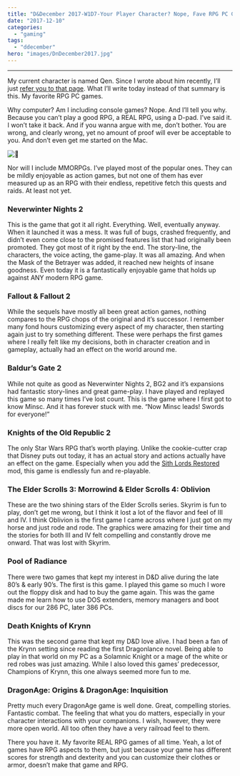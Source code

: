 ```yaml
---
title: "D&December 2017-W1D7-Your Player Character? Nope, Fave RPG PC Games"
date: "2017-12-10"
categories: 
  - "gaming"
tags: 
  - "ddecember"
hero: "images/DnDecember2017.jpg"
---
```


* * *

My current character is named Qen. Since I wrote about him recently, I’ll just [refer you to that page](https://gaming.barretblake.com/2017/11/16/character-portrait-qen/). What I’ll write today instead of that summary is this. My favorite RPG PC games.

Why computer? Am I including console games? Nope. And I’ll tell you why. Because you can’t play a good RPG, a REAL RPG, using a D-pad. I’ve said it. I won’t take it back. And if you wanna argue with me, don’t bother. You are wrong, and clearly wrong, yet no amount of proof will ever be acceptable to you. And don’t even get me started on the Mac.

![🙂](https://s.w.org/images/core/emoji/11/svg/1f642.svg)

Nor will I include MMORPGs. I’ve played most of the popular ones. They can be mildly enjoyable as action games, but not one of them has ever measured up as an RPG with their endless, repetitive fetch this quests and raids. At least not yet.

### Neverwinter Nights 2

This is the game that got it all right. Everything. Well, eventually anyway. When it launched it was a mess. It was full of bugs, crashed frequently, and didn’t even come close to the promised features list that had originally been promoted. They got most of it right by the end. The story-line, the characters, the voice acting, the game-play. It was all amazing. And when the Mask of the Betrayer was added, it reached new heights of insane goodness. Even today it is a fantastically enjoyable game that holds up against ANY modern RPG game.

### Fallout & Fallout 2

While the sequels have mostly all been great action games, nothing compares to the RPG chops of the original and it’s successor. I remember many fond hours customizing every aspect of my character, then starting again just to try something different. These were perhaps the first games where I really felt like my decisions, both in character creation and in gameplay, actually had an effect on the world around me.

### Baldur’s Gate 2

While not quite as good as Neverwinter Nights 2, BG2 and it’s expansions had fantastic story-lines and great game-play. I have played and replayed this game so many times I’ve lost count. This is the game where I first got to know Minsc. And it has forever stuck with me. “Now Minsc leads! Swords for everyone!”

### Knights of the Old Republic 2

The only Star Wars RPG that’s worth playing. Unlike the cookie-cutter crap that Disney puts out today, it has an actual story and actions actually have an effect on the game. Especially when you add the [Sith Lords Restored](http://www.moddb.com/mods/the-sith-lords-restored-content-mod-tslrcm/) mod, this game is endlessly fun and re-playable.

### The Elder Scrolls 3: Morrowind & Elder Scrolls 4: Oblivion

These are the two shining stars of the Elder Scrolls series. Skyrim is fun to play, don’t get me wrong, but I think it lost a lot of the flavor and feel of III and IV. I think Oblivion is the first game I came across where I just got on my horse and just rode and rode. The graphics were amazing for their time and the stories for both III and IV felt compelling and constantly drove me onward. That was lost with Skyrim.

### Pool of Radiance

There were two games that kept my interest in D&D alive during the late 80’s & early 90’s. The first is this game. I played this game so much I wore out the floppy disk and had to buy the game again. This was the game made me learn how to use DOS extenders, memory managers and boot discs for our 286 PC, later 386 PCs.

### Death Knights of Krynn

This was the second game that kept my D&D love alive. I had been a fan of the Krynn setting since reading the first Dragonlance novel. Being able to play in that world on my PC as a Solamnic Knight or a mage of the white or red robes was just amazing. While I also loved this games’ predecessor, Champions of Krynn, this one always seemed more fun to me.

### DragonAge: Origins & DragonAge: Inquisition

Pretty much every DragonAge game is well done. Great, compelling stories. Fantastic combat. The feeling that what you do matters, especially in your character interactions with your companions. I wish, however, they were more open world. All too often they have a very railroad feel to them.

There you have it. My favorite REAL RPG games of all time. Yeah, a lot of games have RPG aspects to them, but just because your game has different scores for strength and dexterity and you can customize their clothes or armor, doesn’t make that game and RPG.
